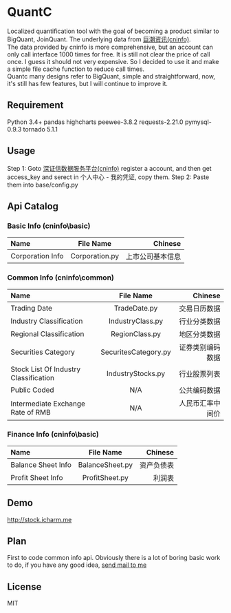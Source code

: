 # QuantC
Localized quantification tool with the goal of becoming a product similar to BigQuant, JoinQuant. The underlying data from [巨潮资讯(cninfo)](http://webapi.cninfo.com.cn/).<br>
The data provided by cninfo is more comprehensive, but an account can only call interface 1000 times for free. It is still not
clear the price of call once. I guess it should not very expensive. So I decided to use it and make a simple file cache function to reduce call times.<br>
Quantc many designs refer to BigQuant, simple and straightforward, now, it's still has few features, but I will continue to improve it.

## Requirement
Python 3.4+
pandas
highcharts
peewee-3.8.2
requests-2.21.0
pymysql-0.9.3
tornado 5.1.1

## Usage
Step 1: Goto [深证信数据服务平台(cninfo)](http://webapi.cninfo.com.cn/) register a account, and then get access_key and serect in 个人中心 - 我的凭证, copy them.
Step 2: Paste them into base/config.py

## Api Catalog

### Basic Info (cninfo\basic)
Name | File Name | Chinese
:----------- | :-----------: | -----------:
Corporation Info | Corporation.py | 上市公司基本信息

### Common Info (cninfo\common)
Name | File Name | Chinese
:----------- | :-----------: | -----------:
Trading Date | TradeDate.py | 交易日历数据
Industry Classification | IndustryClass.py | 行业分类数据
Regional Classification | RegionClass.py | 地区分类数据
Securities Category | SecuritesCategory.py | 证券类别编码数据
Stock List Of Industry Classification | IndustryStocks.py | 行业股票列表
Public Coded | N/A | 公共编码数据
Intermediate Exchange Rate of RMB | N/A | 人民币汇率中间价

### Finance Info (cninfo\basic)
Name | File Name | Chinese
:----------- | :-----------: | -----------:
Balance Sheet Info | BalanceSheet.py | 资产负债表
Profit Sheet Info | ProfitSheet.py | 利润表

## Demo
http://stock.icharm.me

## Plan
First to code common info api. Obviously there is a lot of boring basic work to do, if you have any good idea,
<a href="mailto:icharm.me@outlook.com">send mail to me</a>

## License
MIT
